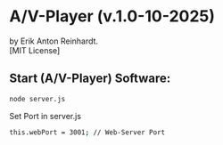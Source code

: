 # A/V-Player (v.1.0-10-2025)

by Erik Anton Reinhardt.<br>
[MIT License]

## Start (A/V-Player) Software:

```bash
node server.js
```

Set Port in server.js

```bash
this.webPort = 3001; // Web-Server Port
```
